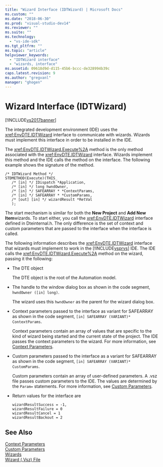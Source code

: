 ```yaml
---
title: "Wizard Interface (IDTWizard) | Microsoft Docs"
ms.custom: ""
ms.date: "2018-06-30"
ms.prod: "visual-studio-dev14"
ms.reviewer: ""
ms.suite: ""
ms.technology: 
  - "vs-ide-sdk"
ms.tgt_pltfrm: ""
ms.topic: "article"
helpviewer_keywords: 
  - "IDTWizard interface"
  - "wizards, interface"
ms.assetid: 09618d9d-d115-45b6-bccc-de328994b39c
caps.latest.revision: 9
ms.author: "gregvanl"
manager: "ghogen"
---
```

# Wizard Interface (IDTWizard)
[!INCLUDE[vs2017banner](../../includes/vs2017banner.md)]

The integrated development environment (IDE) uses the <xref:EnvDTE.IDTWizard> interface to communicate with wizards. Wizards must implement this interface in order to be installed in the IDE.  
  
 The <xref:EnvDTE.IDTWizard.Execute%2A> method is the only method associated with the <xref:EnvDTE.IDTWizard> interface. Wizards implement this method and the IDE calls the method on the interface. The following example shows the signature of the method.  
  
```  
/* IDTWizard Method */  
STDMETHOD(Execute)(THIS_  
   /* [in] */ IDispatch *Application,  
   /* [in] */ long hwndOwner,  
   /* [in] */ SAFEARRAY * *ContextParams,  
   /* [in] */ SAFEARRAY * *CustomParams,  
   /* [out] [in] */ wizardResult *RetVal  
   );  
```  
  
 The start mechanism is similar for both the **New Project** and **Add New Item**wizards. To start either, you call the <xref:EnvDTE.IDTWizard> interface defined in Dteinternal.h. The only difference is the set of context and custom parameters that are passed to the interface when the interface is called.  
  
 The following information describes the <xref:EnvDTE.IDTWizard> interface that wizards must implement to work in the [!INCLUDE[vsprvs](../../includes/vsprvs-md.md)] IDE. The IDE calls the <xref:EnvDTE.IDTWizard.Execute%2A> method on the wizard, passing it the following:  
  
-   The DTE object  
  
     The DTE object is the root of the Automation model.  
  
-   The handle to the window dialog box as shown in the code segment, `hwndOwner ([in] long)`.  
  
     The wizard uses this `hwndOwner` as the parent for the wizard dialog box.  
  
-   Context parameters passed to the interface as variant for SAFEARRAY as shown in the code segment, `[in] SAFEARRAY (VARIANT)* ContextParams`.  
  
     Context parameters contain an array of values that are specific to the kind of wizard being started and the current state of the project. The IDE passes  the context parameters to the wizard. For more information, see [Context Parameters](../../extensibility/internals/context-parameters.md).  
  
-   Custom parameters passed to the interface as a variant for SAFEARRAY as shown in the code segment, `[in] SAFEARRAY (VARIANT)* CustomParams`.  
  
     Custom parameters contain an array of user-defined parameters. A .vsz file passes custom parameters to the IDE. The values are determined by the `Param=` statements. For more information, see [Custom Parameters](../../extensibility/internals/custom-parameters.md).  
  
-   Return values for the interface are  
  
    ```  
    wizardResultSuccess = -1,  
    wizardResultFailure = 0  
    wizardResultCancel = 1  
    wizardResultBackout = 2  
    ```  
  
## See Also  
 [Context Parameters](../../extensibility/internals/context-parameters.md)   
 [Custom Parameters](../../extensibility/internals/custom-parameters.md)   
 [Wizards](../../extensibility/internals/wizards.md)   
 [Wizard (.Vsz) File](../../extensibility/internals/wizard-dot-vsz-file.md)

